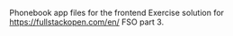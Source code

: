 Phonebook app files for the frontend
Exercise solution for https://fullstackopen.com/en/ FSO part 3.
